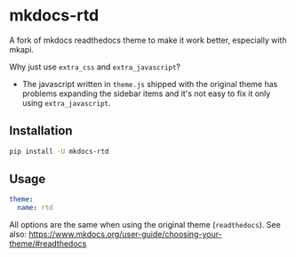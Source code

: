# mkdocs-rtd

A fork of mkdocs readthedocs theme to make it work better, especially with mkapi.

Why just use `extra_css` and `extra_javascript`?

- The javascript written in `theme.js` shipped with the original theme has problems expanding the sidebar items and it's not easy to fix it only using `extra_javascript`.

## Installation

```bash
pip install -U mkdocs-rtd
```

## Usage

```yaml
theme:
  name: rtd
```

All options are the same when using the original theme (`readthedocs`). See also:
<https://www.mkdocs.org/user-guide/choosing-your-theme/#readthedocs>
